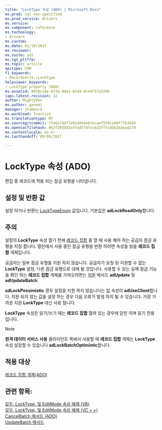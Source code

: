 ```yaml
---
title: "LockType 속성 (ADO) | Microsoft Docs"
ms.prod: sql-non-specified
ms.prod_service: drivers
ms.service: 
ms.component: reference
ms.technology:
- drivers
ms.custom: 
ms.date: 01/19/2017
ms.reviewer: 
ms.suite: sql
ms.tgt_pltfrm: 
ms.topic: article
apitype: COM
f1_keywords:
- Recordset15::LockType
helpviewer_keywords:
- LockType property [ADO]
ms.assetid: 9920c14e-033a-4de1-8149-0ce9737a3246
caps.latest.revision: 12
author: MightyPen
ms.author: genemi
manager: jhubbard
ms.workload: Inactive
ms.translationtype: MT
ms.sourcegitcommit: f7e6274d77a9cdd4de6cbcaef559ca99f77b3608
ms.openlocfilehash: 0b2f293565affedf74facb22fffc85b3b2ead179
ms.contentlocale: ko-kr
ms.lasthandoff: 09/09/2017

---
```

# <a name="locktype-property-ado"></a>LockType 속성 (ADO)
편집 중 레코드에 적용 되는 잠금 유형을 나타냅니다.  
  
## <a name="settings-and-return-values"></a>설정 및 반환 값  
 설정 하거나 반환는 [LockTypeEnum](../../../ado/reference/ado-api/locktypeenum.md) 값입니다. 기본값은 **adLockReadOnly**합니다.  
  
## <a name="remarks"></a>주의  
 설정의 **LockType** 속성 열기 전에 [레코드 집합](../../../ado/reference/ado-api/recordset-object-ado.md) 를 열 때 사용 해야 하는 공급자 잠금 유형을 지정 합니다. 열린에서 사용 중인 잠금 유형을 반환 하려면 속성을 읽을 **레코드 집합** 개체입니다.  
  
 공급자는 일부 잠금 유형을 지원 하지 않습니다. 공급자가 요청 된 지원할 수 없는 **LockType** 설정, 다른 잠금 유형으로 대체 될 것입니다. 사용할 수 있는 실제 잠금 기능을 확인 하는 **레코드 집합** 개체를 가져오려면는 [지원](../../../ado/reference/ado-api/supports-method.md) 메서드 **adUpdate** 및 **adUpdateBatch**.  
  
 **adLockPessimistic** 경우 설정을 지원 하지 않습니다는 [앞](../../../ado/reference/ado-api/cursorlocation-property-ado.md) 속성이 **adUseClient**합니다. 지원 되지 않는 값을 설정 하는 경우 다음 오류가 발생 하지 될 수 있습니다. 가장 가까운 지원 **LockType** 대신 사용 됩니다.  
  
 **LockType** 속성은 읽기/쓰기 때는 **레코드 집합** 열려 있는 경우에 닫힌 이며 읽기 전용입니다.  
  
> [!NOTE]
>  **원격 데이터 서비스 사용** 클라이언트 쪽에서 사용할 때 **레코드 집합** 개체는 **LockType** 속성 설정할 수 있습니다 **adLockBatchOptimistic**합니다.  
  
## <a name="applies-to"></a>적용 대상  
 [레코드 집합 개체(ADO)](../../../ado/reference/ado-api/recordset-object-ado.md)  
  
## <a name="see-also"></a>관련 항목:  
 [모두, LockType, 및 EditMode 속성 예제 (VB)](../../../ado/reference/ado-api/cursortype-locktype-and-editmode-properties-example-vb.md)   
 [모두, LockType, 및 EditMode 속성 예제 (VC + +)](../../../ado/reference/ado-api/cursortype-locktype-and-editmode-properties-example-vc.md)   
 [CancelBatch 메서드 (ADO)](../../../ado/reference/ado-api/cancelbatch-method-ado.md)   
 [UpdateBatch 메서드](../../../ado/reference/ado-api/updatebatch-method.md)

